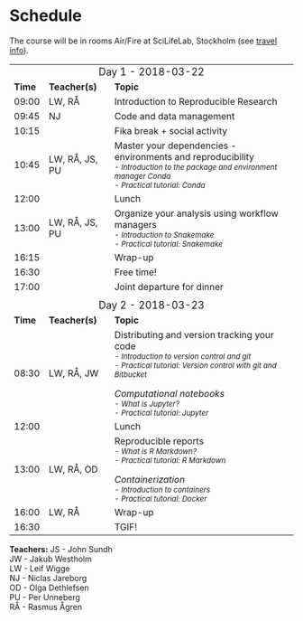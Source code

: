 # Schedule

The course will be in rooms Air/Fire at SciLifeLab, Stockholm (see [travel info](travel.md)).

<table>
  <tr>
    <td colspan="3">
      <font size="4">
      <center> Day 1 - 2018-03-22 </center>
    </td>
  </tr>
  <tr>
    <td> <font size="3"><b>Time</b> </td>
    <td> <font size="3"><b>Teacher(s)</b> </td>
    <td> <font size="3"><b>Topic</b> </td>
  </tr>
  <tr>
    <td> <font size="3"> 09:00
    <td> <font size="3"> LW, RÅ </td>
    <td> <font size="3"> Introduction to Reproducible Research </td>
  </tr>
  <tr>
    <td> <font size="3"> 09:45 </td>
    <td> <font size="3"> NJ </td>
    <td> <font size="3"> Code and data management </td>
  </tr>
  <tr>
    <td> <font size="3"> 10:15 </td>
    <td> </td>
    <td> <font size="3"> Fika break + social activity </td>
  </tr>
  <tr>
    <td> <font size="3"> 10:45 </td>
    <td> <font size="3"> LW, RÅ, JS, PU </td>
    <td>
      <font size="3"> Master your dependencies - environments and reproducibility
      <font size="2"><i><br>
      - Introduction to the package and environment manager Conda <br>
      - Practical tutorial: Conda
    </td>
  </tr>
  <tr>
    <td> <font size="3"> 12:00  </td>
    <td> </td>
    <td> <font size="3"> Lunch </td>
  </tr>
  <tr>
    <td> <font size="3"> 13:00 </td>
    <td> <font size="3"> LW, RÅ, JS, PU </td>
    <td>
      <font size="3"> Organize your analysis using workflow managers
      <font size="2"><i><br>
      - Introduction to Snakemake <br>
      - Practical tutorial: Snakemake
    </td>
  </tr>
  <tr>
    <td> <font size="3"> 16:15 </td>
    <td> </td>
    <td> <font size="3"> Wrap-up </td>
  </tr>
  <tr>
    <td> <font size="3"> 16:30 </td>
    <td> </td>
    <td> <font size="3"> Free time!</td>
  </tr>
  <tr>
    <td> <font size="3"> 17:00 </td>
    <td> </td>
    <td> <font size="3"> Joint departure for dinner</td>
  </tr>
  <tr>
    <td colspan="3"> </td>
  </tr>
  <tr>
    <td colspan="3">
      <font size="4">
      <center> Day 2  - 2018-03-23 </center>
    </td>
  </tr>
  <tr>
    <td> <font size="3"><b>Time</b> </td>
    <td> <font size="3"><b>Teacher(s)</b> </td>
    <td> <font size="3"><b>Topic</b> </td>
  </tr>
  <tr>
    <td> <font size="3"> 08:30 </td>
    <td> <font size="3"> LW, RÅ, JW </td>
    <td>
      <font size="3"> Distributing and version tracking your code
      <font size="2"><i><br>
      - Introduction to version control and git <br>
      - Practical tutorial: Version control with git and Bitbucket
      <br><br>
      <font size="3"> Computational notebooks
      <font size="2"><i><br>
      - What is Jupyter? <br>
      - Practical tutorial: Jupyter
    </td>
  </tr>
  <tr>
    <td> <font size="3"> 12:00<td>  </td>
    <td> <font size="3"> Lunch </td>
  </tr>
  <tr>
    <td> <font size="3"> 13:00 </td>
    <td> <font size="3"> LW, RÅ, OD </td>
    <td>
      <font size="3"> Reproducible reports
      <font size="2"><i><br>
      - What is R Markdown? <br>
      - Practical tutorial: R Markdown
      <br><br>
      <font size="3"> Containerization
      <font size="2"><i><br>
      - Introduction to containers <br>
      - Practical tutorial: Docker
    </td>
  </tr>
  <tr>
    <td> <font size="3"> 16:00 </td>
    <td> <font size="3"> LW, RÅ </td>
    <td> <font size="3"> Wrap-up </td>
  </tr>
  <tr>
    <td> <font size="3"> 16:30 </td>
    <td>  </td>
    <td> <font size="3"> TGIF! </td>
  </tr>
</table>

**Teachers:**
JS - John Sundh  
JW - Jakub Westholm  
LW - Leif Wigge  
NJ - Niclas Jareborg  
OD - Olga Dethlefsen  
PU - Per Unneberg  
RÅ - Rasmus Ågren  
